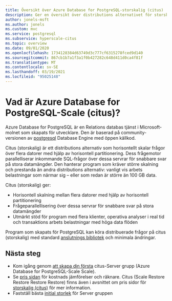 ```yaml
---
title: Översikt över Azure Database for PostgreSQL-storskalig (citus)
description: Ger en översikt över distributions alternativet för storskaliga (citus)
author: jonels-msft
ms.author: jonels
ms.custom: mvc
ms.service: postgresql
ms.subservice: hyperscale-citus
ms.topic: overview
ms.date: 09/01/2020
ms.openlocfilehash: 1734128384d63749d3c777cf6315278fced9d140
ms.sourcegitcommit: 867cb1b7a1f3a1f0b427282c648d411d0ca4f81f
ms.translationtype: MT
ms.contentlocale: sv-SE
ms.lasthandoff: 03/19/2021
ms.locfileid: "95025148"
---
```

# <a name="what-is-azure-database-for-postgresql---hyperscale-citus"></a>Vad är Azure Database for PostgreSQL-Scale (citus)?

Azure Database for PostgreSQL är en Relations databas tjänst i Microsoft-molnet som skapats för utvecklare. Den är baserad på community-versionen av [postgresql](https://www.postgresql.org/) Database Engine med öppen källkod.

Citus (storskalig) är ett distributions alternativ som horisontellt skalar frågor över flera datorer med hjälp av horisontell partitionering. Dess frågemotor parallelliserar inkommande SQL-frågor över dessa servrar för snabbare svar på stora datamängder. Den hanterar program som kräver större skalning och prestanda än andra distributions alternativ: vanligt vis arbets belastningar som närmar sig – eller som redan är större än 100 GB data.

Citus (storskalig) ger:

- Horisontell skalning mellan flera datorer med hjälp av horisontell partitionering
- Frågeparallellisering över dessa servrar för snabbare svar på stora datamängder
- Utmärkt stöd för program med flera klienter, operativa analyser i real tid och transaktions arbets belastningar med höga data flöden

Program som skapats för PostgreSQL kan köra distribuerade frågor på citus (storskalig) med standard [anslutnings bibliotek](./concepts-connection-libraries.md) och minimala ändringar.

## <a name="next-steps"></a>Nästa steg

- Kom igång genom [att skapa din första](./quickstart-create-hyperscale-portal.md) citus-Server grupp (Azure Database for PostgreSQL-Scale Scale).
- Se [pris sidan](https://azure.microsoft.com/pricing/details/postgresql/) för kostnads jämförelser och räknare. Citus (Scale Restore Restore Restore Restore) finns även i avsnittet om pris sidor för [storskalig (citus)](concepts-hyperscale-reserved-pricing.md) för mer information.
- Fastställ bästa [initial storlek](howto-hyperscale-scale-initial.md) för Server gruppen
